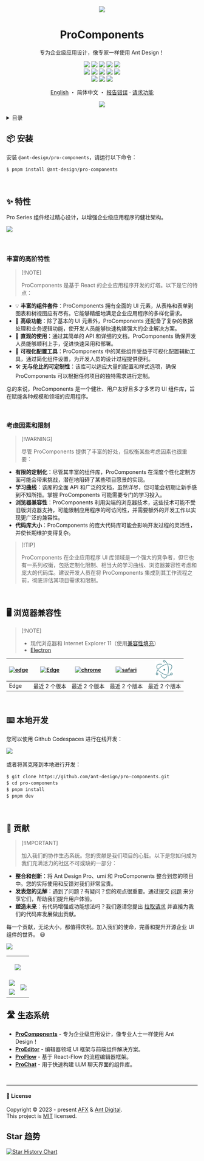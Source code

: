 <div align="center">

<img height="160" src="https://gw.alipayobjects.com/zos/kitchen/wzToJwlSw%24/logo.svg">

<h1>ProComponents</h1>

专为企业级应用设计，像专家一样使用 Ant Design！

[![][npm-release-shield]][npm-release-link] [![][npm-downloads-shield]][npm-downloads-link] [![][github-releasedate-shield]][github-releasedate-link] [![][github-action-build-shield]][github-action-build-link] [![][codecov-shield]][codecov-link] <br/> [![][github-contributors-shield]][github-contributors-link] [![][github-forks-shield]][github-forks-link] [![][github-stars-shield]][github-stars-link] [![][github-issues-shield]][github-issues-link] [![][github-license-shield]][github-license-link] <br/> [![][ant-design-shield]][ant-design-link] [![][devops-dumi-shield]][devops-dumi-link] [![][devops-father-shield]][devops-father-link]

[English](./README.md) ・ 简体中文 ・ [报告错误][github-issues-link] · [请求功能][github-issues-link]

![](https://gw.alipayobjects.com/zos/kitchen/OsP5rUT6tc/pro-components.webp)

</div>

<details>
<summary><kbd>目录</kbd></summary>

#### 目录

- [📦 安装](#-安装)
- [✨ 特性](#-特性)
  - [ProComponents 的强大功能](#procomponents-的强大功能)
  - [考虑因素和限制](#考虑因素和限制)
- [🖥 浏览器兼容性](#-浏览器兼容性)
- [⌨️ 本地开发](#️-本地开发)
- [🤝 贡献](#-贡献)
- [🛣️ 生态系统](#️-生态系统)

####

</details>

## 📦 安装

安装 `@ant-design/pro-components`，请运行以下命令：

```bash
$ pnpm install @ant-design/pro-components
```

<br/>

## ✨ 特性

Pro Series 组件经过精心设计，以增强企业级应用程序的健壮架构。

[![](https://next.ossinsight.io/widgets/official/compose-activity-trends/thumbnail.png?repo_id=183895098&image_size=auto&color_scheme=dark)](https://next.ossinsight.io/widgets/official/compose-activity-trends?repo_id=183895098)

<br/>

### 丰富的高阶特性

> \[!NOTE]
>
> ProComponents 是基于 React 的企业应用程序开发的灯塔。以下是它的特点：

- 💡 **丰富的组件套件**：ProComponents 拥有全面的 UI 元素，从表格和表单到图表和树视图应有尽有。它能够精细地满足企业应用程序的多样化需求。
- 🚀 **高级功能**：除了基本的 UI 元素外，ProComponents 还配备了复杂的数据处理和业务逻辑功能，使开发人员能够快速构建强大的企业解决方案。
- 🎯 **直观的使用**：通过其简单的 API 和详细的文档，ProComponents 确保开发人员能够顺利上手，促进快速采用和部署。
- 🎨 **可视化配置工具**：ProComponents 中的某些组件受益于可视化配置辅助工具，通过简化组件设置，为开发人员的设计过程提供便利。
- 🛠️ **无与伦比的可定制性**：该库可以适应大量的配置和样式选项，确保 ProComponents 可以根据任何项目的独特需求进行定制。

总的来说，ProComponents 是一个健壮、用户友好且多才多艺的 UI 组件库，旨在赋能各种规模和领域的应用程序。

<br/>

### 考虑因素和限制

> \[!WARNING]
>
> 尽管 ProComponents 提供了丰富的好处，但权衡某些考虑因素也很重要：

- **有限的定制化**：尽管其丰富的组件库，ProComponents 在深度个性化定制方面可能会带来挑战，潜在地阻碍了某些项目愿景的实现。
- **学习曲线**：该库的全面 API 和广泛的文档，虽然详尽，但可能会初期让新手感到不知所措。掌握 ProComponents 可能需要专门的学习投入。
- **浏览器兼容性**：ProComponents 利用尖端的浏览器技术，这些技术可能不受旧版浏览器支持，可能限制应用程序的可访问性，并需要额外的开发工作以实现更广泛的兼容性。
- **代码库大小**：ProComponents 的庞大代码库可能会影响开发过程的灵活性，并使长期维护变得复杂。

> \[!TIP]
>
> ProComponents 在企业应用程序 UI 库领域是一个强大的竞争者，但它也有一系列权衡，包括定制化限制、相当大的学习曲线、浏览器兼容性考虑和庞大的代码库。建议开发人员在将 ProComponents 集成到其工作流程之前，彻底评估其项目需求和限制。

<br/>

## 🖥 浏览器兼容性

> \[!NOTE]
>
> - 现代浏览器和 Internet Explorer 11（使用[兼容性填充](https://stackoverflow.com/questions/57020976/polyfills-in-2019-for-ie11)）
> - [Electron](https://www.electronjs.org/)

| [![edge](https://raw.githubusercontent.com/alrra/browser-logos/master/src/edge/edge_48x48.png)](http://godban.github.io/browsers-support-badges/) | [![Edge](https://raw.githubusercontent.com/alrra/browser-logos/master/src/firefox/firefox_48x48.png)](http://godban.github.io/browsers-support-badges/) | [![chrome](https://raw.githubusercontent.com/alrra/browser-logos/master/src/chrome/chrome_48x48.png)](http://godban.github.io/browsers-support-badges/) | [![safari](https://raw.githubusercontent.com/alrra/browser-logos/master/src/safari/safari_48x48.png)](http://godban.github.io/browsers-support-badges/) | [![electron_48x48](https://raw.githubusercontent.com/alrra/browser-logos/master/src/electron/electron_48x48.png)](http://godban.github.io/browsers-support-badges/) |
| --- | --- | --- | --- | --- |
| Edge | 最近 2 个版本 | 最近 2 个版本 | 最近 2 个版本 | 最近 2 个版本 |

<br/>

## ⌨️ 本地开发

您可以使用 Github Codespaces 进行在线开发：

[![][github-codespace-shield]][github-codespace-link]

或者将其克隆到本地进行开发：

```bash
$ git clone https://github.com/ant-design/pro-components.git
$ cd pro-components
$ pnpm install
$ pnpm dev
```

<br/>

## 🤝 贡献

> \[!IMPORTANT]
>
> 加入我们的协作生态系统。您的贡献是我们项目的心脏。以下是您如何成为我们充满活力的社区不可或缺的一部分：

- **整合和创新**：将 Ant Design Pro、umi 和 ProComponents 整合到您的项目中。您的实际使用和反馈对我们非常宝贵。
- **发表您的见解**：遇到了问题？有疑问？您的观点很重要。通过提交 [问题][github-issues-link] 来分享它们，帮助我们提升用户体验。
- **塑造未来**：有代码增强或功能想法吗？我们邀请您提出 [拉取请求][pr-welcome-link] 并直接为我们的代码库发展做出贡献。

每一个贡献，无论大小，都值得庆祝。加入我们的使命，完善和提升开源企业 UI 组件的世界。 😃

[![][pr-welcome-shield]][pr-welcome-link]

<a href="https://github.com/ant-design/pro-components/graphs/contributors" target="_blank">
  <table>
    <tr>
      <th colspan="2">
        <br><img src="https://contrib.rocks/image?repo=ant-design/pro-components"><br><br>
      </th>
    </tr>
    <tr>
      <td>
        <img src="https://next.ossinsight.io/widgets/official/compose-org-active-contributors/thumbnail.png?activity=active&period=past_28_days&owner_id=12101536&repo_ids=183895098&image_size=2x3&color_scheme=dark">
      </td>
      <td rowspan="2">
        <img src="https://next.ossinsight.io/widgets/official/compose-org-participants-growth/thumbnail.png?activity=active&period=past_28_days&owner_id=12101536&repo_ids=183895098&image_size=4x7&color_scheme=dark">
      </td>
    </tr>
    <tr>
      <td>
        <img src="https://next.ossinsight.io/widgets/official/compose-org-active-contributors/thumbnail.png?activity=new&period=past_28_days&owner_id=12101536&repo_ids=183895098&image_size=2x3&color_scheme=dark">
      </td>
    </tr>
  </table>
</a>

## 🛣️ 生态系统

- **[ProComponents](https://github.com/ant-design/pro-components)** - 专为企业级应用设计，像专业人士一样使用 Ant Design！
- **[ProEditor](https://github.com/ant-design/pro-editor)** - 编辑器领域 UI 框架与前端组件解决方案。
- **[ProFlow](https://github.com/ant-design/pro-flow)** - 基于 React-Flow 的流程编辑器框架。
- **[ProChat](https://github.com/ant-design/pro-chat)** - 用于快速构建 LLM 聊天界面的组件库。

<br/>

---

#### 📝 License

Copyright © 2023 - present [AFX][ant-design-link] & [Ant Digital](https://antdigital.com). <br/> This project is [MIT](./LICENSE) licensed.

<!-- LINK GROUP -->

[ant-design-link]: https://ant.design
[ant-design-shield]: https://img.shields.io/badge/-Ant%20Design-1677FF?labelColor=black&logo=antdesign&style=flat-square
[codecov-link]: https://codecov.io/gh/ant-design/pro-components
[codecov-shield]: https://img.shields.io/codecov/c/github/ant-design/pro-components?color=1677FF&labelColor=black&style=flat-square&logo=codecov&logoColor=white
[devops-dumi-link]: https://d.umijs.org/
[devops-dumi-shield]: https://img.shields.io/badge/docs%20by-dumi-blue?color=1677FF&labelColor=black&style=flat-square
[devops-father-link]: https://github.com/umijs/father
[devops-father-shield]: https://img.shields.io/badge/build%20with-father-028fe4.svg?color=1677FF&labelColor=black&style=flat-square
[github-action-build-link]: https://github.com/ant-design/pro-components/actions/workflows/build.yml
[github-action-build-shield]: https://img.shields.io/github/actions/workflow/status/ant-design/pro-components/build.yml?color=1677FF&label=build&labelColor=black&logo=githubactions&logoColor=white&style=flat-square
[github-codespace-link]: https://codespaces.new/ant-design/pro-components
[github-codespace-shield]: https://github.com/codespaces/badge.svg
[github-contributors-link]: https://github.com/ant-design/pro-components/graphs/contributors
[github-contributors-shield]: https://img.shields.io/github/contributors/ant-design/pro-components?color=1677FF&labelColor=black&style=flat-square
[github-forks-link]: https://github.com/ant-design/pro-components/network/members
[github-forks-shield]: https://img.shields.io/github/forks/ant-design/pro-components?color=1677FF&labelColor=black&style=flat-square
[github-issues-link]: https://github.com/ant-design/pro-components/issues
[github-issues-shield]: https://img.shields.io/github/issues/ant-design/pro-components?color=1677FF&labelColor=black&style=flat-square
[github-license-link]: https://github.com/ant-design/pro-components/blob/master/LICENSE
[github-license-shield]: https://img.shields.io/github/license/ant-design/pro-components?color=1677FF&labelColor=black&style=flat-square
[github-releasedate-link]: https://github.com/ant-design/pro-components/releases
[github-releasedate-shield]: https://img.shields.io/github/release-date/ant-design/pro-components?color=1677FF&labelColor=black&style=flat-square
[github-stars-link]: https://github.com/ant-design/pro-components/network/stargazers
[github-stars-shield]: https://img.shields.io/github/stars/ant-design/pro-components?color=1677FF&labelColor=black&style=flat-square
[npm-downloads-link]: https://www.npmjs.com/package/@ant-design/pro-components
[npm-downloads-shield]: https://img.shields.io/npm/dt/@ant-design/pro-components?labelColor=black&style=flat-square&color=1677FF
[npm-release-link]: https://www.npmjs.com/package/@ant-design/pro-components
[npm-release-shield]: https://img.shields.io/npm/v/@ant-design/pro-components?color=1677FF&labelColor=black&logo=npm&logoColor=white&style=flat-square
[pr-welcome-link]: https://github.com/ant-design/pro-components/pulls
[pr-welcome-shield]: https://img.shields.io/badge/%E2%9D%A4%EF%B8%8F%20PR%20WELCOME-%E2%86%92-1677FF?labelColor=black&style=for-the-badge

## Star 趋势

[![Star History Chart](https://api.star-history.com/svg?repos=ant-design/pro-components&type=Date)](https://star-history.com/#ant-design/pro-components&Date)
